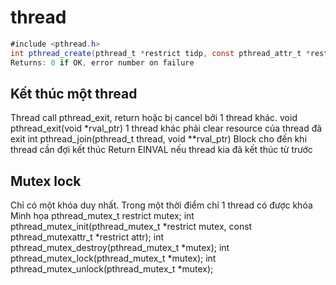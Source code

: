# thread

```java
#include <pthread.h>
int pthread_create(pthread_t *restrict tidp, const pthread_attr_t *restrict attr, void *(*start_rtn)(void *), void *restrict arg);
Returns: 0 if OK, error number on failure

```


## Kết thúc một thread
Thread call pthread_exit, return hoặc bị cancel bởi 1 thread khác.
	void pthread_exit(void *rval_ptr)
1 thread khác phải clear resource của thread đã exit
	int pthread_join(pthread_t thread, void **rval_ptr)
Block cho đến khi thread cần đợi kết thúc
Return EINVAL nếu thread kia đã kết thúc từ trước

## Mutex lock

Chỉ có một khóa duy nhất.
Trong một thời điểm chỉ 1 thread có được khóa
Minh họa
	pthread_mutex_t restrict mutex;
	int pthread_mutex_init(pthread_mutex_t *restrict mutex, const pthread_mutexattr_t *restrict attr);
	int pthread_mutex_destroy(pthread_mutex_t *mutex);
	int pthread_mutex_lock(pthread_mutex_t *mutex);
	int pthread_mutex_unlock(pthread_mutex_t *mutex);




